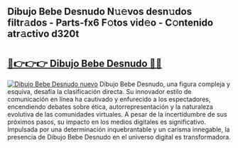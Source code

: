 ## Dibujo Bebe Desnudo N𝚞𝚎vos desn𝚞dos filtr𝚊dos - Parts-fx6 F𝚘tos vid𝚎o - C𝚘ntenido atr𝚊ctivo d320t

# <h2><a href="http://mbccaml.tromn.icu/?c=Dibujo+Bebe+Desnudo">🔗👉👉👉 Dibujo Bebe Desnudo 🔗🔗</a></h2>

[![Dibujo Bebe Desnudo nuevo](https://i.imgur.com/pEAQMta.gif)](http://mbccaml.tromn.icu/?c=Dibujo+Bebe+Desnudo)
Dibujo Bebe Desnudo, una figura compleja y esquiva, desafía la clasificación directa. Su innovador estilo de comunicación en línea ha cautivado y enfurecido a los espectadores, encendiendo debates sobre ética, autorrepresentación y la naturaleza evolutiva de las comunidades virtuales. A pesar de la incertidumbre de sus próximos pasos, su impacto en los medios digitales es significativo. Impulsada por una determinación inquebrantable y un carisma innegable, la presencia de Dibujo Bebe Desnudo en el universo digital es transformadora.
